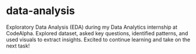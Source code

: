 # data-analysis
Exploratory Data Analysis (EDA) during my Data Analytics internship at CodeAlpha.   Explored dataset, asked key questions, identified patterns, and used visuals to extract insights. Excited to continue learning and take on the next task!

